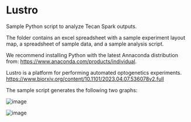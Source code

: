 # Lustro
Sample Python script to analyze Tecan Spark outputs.

The folder contains an excel spreadsheet with a sample experiment layout map, a spreadsheet of sample data, and a sample analysis script.

We recommend installing Python with the latest Annaconda distribution from: https://www.anaconda.com/products/individual.

Lustro is a platform for performing automated optogenetics experiments. https://www.biorxiv.org/content/10.1101/2023.04.07.536078v2.full

The sample script generates the following two graphs:

![image](https://github.com/mccleanlab/Lustro/assets/92339134/b5a0dec4-4dea-4183-9c9c-1edd105f6e8d)

![image](https://github.com/mccleanlab/Lustro/assets/92339134/e4c22cb5-9992-420a-ad62-105eea239dbd)
